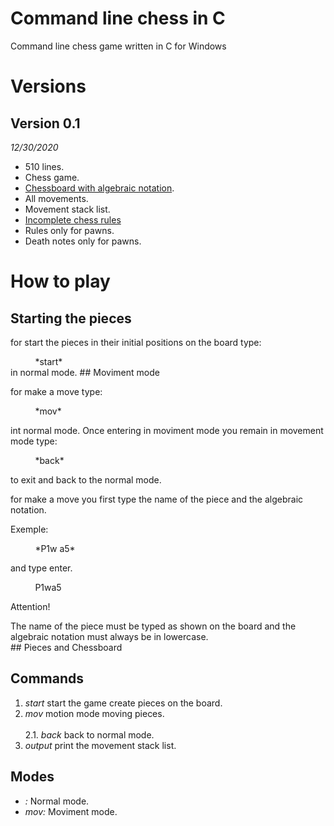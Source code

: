 # Command line chess in C
Command line chess game written in C for Windows
# Versions
## Version 0.1
*12/30/2020*
* 510 lines.
* Chess game.
* [Chessboard with algebraic notation](https://en.wikipedia.org/wiki/Algebraic_notation_(chess)#:~:text=Algebraic%20notation%20(or%20AN)%20is,books%2C%20magazines%2C%20and%20newspapers.).
* All movements.
* Movement stack list.
* [Incomplete chess rules](https://en.wikipedia.org/wiki/Rules_of_chess)
* Rules only for pawns.
* Death notes only for pawns.
# How to play
## Starting the pieces
<p>for start the pieces in their initial positions on the board type:<br /> 
<p>&nbsp;&nbsp;&nbsp;&nbsp;&nbsp;&nbsp;&nbsp;&nbsp;&nbsp;&nbsp;*start*<br /> 
in normal mode.
## Moviment mode
<p>for make a move type:<br />
<p>&nbsp;&nbsp;&nbsp;&nbsp;&nbsp;&nbsp;&nbsp;&nbsp;&nbsp;&nbsp;*mov*<br /> 
<p>int normal mode. Once entering in moviment mode you remain in movement mode type:<br /> 
<p>&nbsp;&nbsp;&nbsp;&nbsp;&nbsp;&nbsp;&nbsp;&nbsp;&nbsp;&nbsp;*back*<br /> 
<p>to exit and back to the normal mode.<br /> 
<p>for make a move you first type the name of the piece and the algebraic notation.<br /> 
<p>Exemple:<br /> 
<p>&nbsp;&nbsp;&nbsp;&nbsp;&nbsp;&nbsp;&nbsp;&nbsp;&nbsp;&nbsp;*P1w a5*<br />  
<p>and type enter.<br />  
<p>&nbsp;&nbsp;&nbsp;&nbsp;&nbsp;&nbsp;&nbsp;&nbsp;&nbsp;&nbsp;P1w<space>a5<enter><br /> 
<p>Attention!<br />  
<p>The name of the piece must be typed as shown on the board and the algebraic notation must always be in lowercase.<br />  
## Pieces and Chessboard
  
## Commands
1. *start* start the game create pieces on the board.
2. *mov* motion mode moving pieces.<br>  
2.1. *back* back to normal mode.
3. *output* print the movement stack list.
## Modes
* *:* Normal mode.
* *mov:* Moviment mode.
